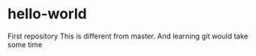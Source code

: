 # hello-world
First repository
This is different from master. And learning git would take some time
